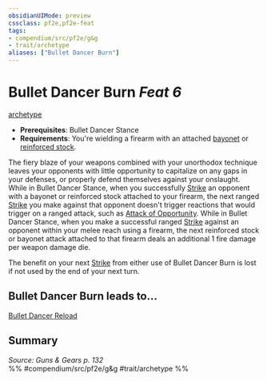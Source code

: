 ```yaml
---
obsidianUIMode: preview
cssclass: pf2e,pf2e-feat
tags:
- compendium/src/pf2e/g&g
- trait/archetype
aliases: ["Bullet Dancer Burn"]
---
```

# Bullet Dancer Burn  *Feat 6*  
[archetype](/rules/traits/archetype.md)  

- **Prerequisites**: Bullet Dancer Stance
- **Requirements**: You're wielding a firearm with an attached [bayonet](/compendium/equipment/items/bayonet-g-g.md) or [reinforced stock](/compendium/equipment/items/reinforced-stock-g-g.md).

The fiery blaze of your weapons combined with your unorthodox technique leaves your opponents with little opportunity to capitalize on any gaps in your defenses, or properly defend themselves against your onslaught. While in Bullet Dancer Stance, when you successfully [Strike](/rules/actions/strike.md) an opponent with a bayonet or reinforced stock attached to your firearm, the next ranged [Strike](/rules/actions/strike.md) you make against that opponent doesn't trigger reactions that would trigger on a ranged attack, such as [Attack of Opportunity](/rules/actions/attack-of-opportunity.md). While in Bullet Dancer Stance, when you make a successful ranged [Strike](/rules/actions/strike.md) against an opponent within your melee reach using a firearm, the next reinforced stock or bayonet attack attached to that firearm deals an additional 1 fire damage per weapon damage die.

The benefit on your next [Strike](/rules/actions/strike.md) from either use of Bullet Dancer Burn is lost if not used by the end of your next turn.

## Bullet Dancer Burn leads to...

[Bullet Dancer Reload](/compendium/feats/bullet-dancer-reload-g-g.md)

## Summary

*Source: Guns & Gears p. 132*  
%% #compendium/src/pf2e/g&g #trait/archetype %%